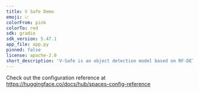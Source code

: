 ```yaml
---
title: V Safe Demo
emoji: 📈
colorFrom: pink
colorTo: red
sdk: gradio
sdk_version: 5.47.1
app_file: app.py
pinned: false
license: apache-2.0
short_description: 'V-Safe is an object detection model based on RF-DETR. '
---
```


Check out the configuration reference at https://huggingface.co/docs/hub/spaces-config-reference
